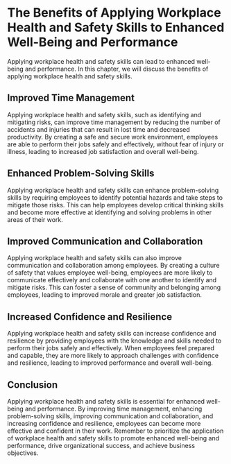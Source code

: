 The Benefits of Applying Workplace Health and Safety Skills to Enhanced Well-Being and Performance
==================================================================================================================================================================================================

Applying workplace health and safety skills can lead to enhanced well-being and performance. In this chapter, we will discuss the benefits of applying workplace health and safety skills.

Improved Time Management
------------------------

Applying workplace health and safety skills, such as identifying and mitigating risks, can improve time management by reducing the number of accidents and injuries that can result in lost time and decreased productivity. By creating a safe and secure work environment, employees are able to perform their jobs safely and effectively, without fear of injury or illness, leading to increased job satisfaction and overall well-being.

Enhanced Problem-Solving Skills
-------------------------------

Applying workplace health and safety skills can enhance problem-solving skills by requiring employees to identify potential hazards and take steps to mitigate those risks. This can help employees develop critical thinking skills and become more effective at identifying and solving problems in other areas of their work.

Improved Communication and Collaboration
----------------------------------------

Applying workplace health and safety skills can also improve communication and collaboration among employees. By creating a culture of safety that values employee well-being, employees are more likely to communicate effectively and collaborate with one another to identify and mitigate risks. This can foster a sense of community and belonging among employees, leading to improved morale and greater job satisfaction.

Increased Confidence and Resilience
-----------------------------------

Applying workplace health and safety skills can increase confidence and resilience by providing employees with the knowledge and skills needed to perform their jobs safely and effectively. When employees feel prepared and capable, they are more likely to approach challenges with confidence and resilience, leading to improved performance and overall well-being.

Conclusion
----------

Applying workplace health and safety skills is essential for enhanced well-being and performance. By improving time management, enhancing problem-solving skills, improving communication and collaboration, and increasing confidence and resilience, employees can become more effective and confident in their work. Remember to prioritize the application of workplace health and safety skills to promote enhanced well-being and performance, drive organizational success, and achieve business objectives.
